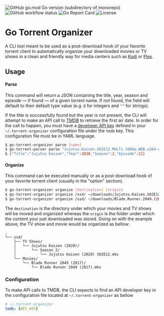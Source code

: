 ![GitHub go.mod Go version (subdirectory of monorepo)](https://img.shields.io/github/go-mod/go-version/s0ders/go-torrent-organizer) ![GitHub workflow status](https://github.com/s0ders/go-torrent-organizer/actions/workflows/go.yml/badge.svg) ![Go Report Card](http://goreportcard.com/badge/github.com/s0ders/go-torrent-organizer) ![License](https://img.shields.io/github/license/s0ders/go-torrent-organizer)

# Go Torrent Organizer

A CLI tool meant to be used as a post-download hook of your favorite torrent client to automatically organize your downloaded movies or TV shows in a clean and friendly way for media centers such as [Kodi](https://kodi.tv/) or [Plex](https://www.plex.tv/fr/).

## Usage

#### Parse

This command will return a JSON containing the title, year, season and episode — if found — of a given torrent name. If not found, the field will default to their default type value (e.g. `0` for integers and `""` for strings).

If the title is successfully found but the year is not present, the CLI will attempt to make an API call to [TMDB](https://www.themoviedb.org) to retrieve the first air date. In order for the call to happen, you must have a [developer API key](https://www.themoviedb.org/settings/api/new/form?type=developer) defined in your `~/.torrent-organizer` configuration file under the `tmdb` key. This configuration file must be in YAML language.

```bash
$ go-torrent-organizer parse [name]
$ go-torrent-parser parse "Jujutsu.Kaisen.S02E12.MULTi.1080p.WEB.x264-AMB3R"
$ {"Title":"Jujutsu Kaisen","Year":2020,"Season":2,"Episode":12}
```



#### Organize

This command can be executed manually or as a post-download hook of your favorite torrent client (usually in the "option" section).

```bash
$ go-torrent-organizer organize [destination] [origin]
$ go-torrent-organizer organize /ssd/ ~/downloads/Jujutsu.Kaisen.S02E12.MULTi.1080p.WEB.x264-AMB3R/
$ go-torrent-organizer organize /ssd/ ~/downloads/Blade.Runner.2049.(2017).1080p.BluRay.x264.Full/
```

The `destination` is the directory under which your movies and TV shows will be moved and organized whereas the `origin` is the folder under which the content your just downloaded was stored. 
Going on with the example above, the TV show and movie would be organized as bellow:

```
.
└── ssd/
    ├── TV Shows/
    │   └── Jujutsu Kaisen (2020)/
    │       └── Season 2/
    │           └── Jujutsu Kaisen (2020) S02E12.mkv
    └── Movies/
        └── Blade Runner 2049 (2017)/
            └── Blade Runner 2049 (2017).mkv
```



### Configuration

To make API calls to TMDB, the CLI expects to find an API developer key in the configuration file located at `~/.torrent-organizer` as bellow

```yaml
# ~/.torrent-organizer
tmdb: {API_KEY}
```

